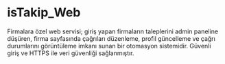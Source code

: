 # isTakip_Web
Firmalara özel web servisi; giriş yapan firmaların taleplerini admin paneline düşüren, firma sayfasında çağrıları düzenleme, profil güncelleme ve çağrı durumlarını görüntüleme imkanı sunan bir otomasyon sistemidir. Güvenli giriş ve HTTPS ile veri güvenliği sağlanmıştır.
